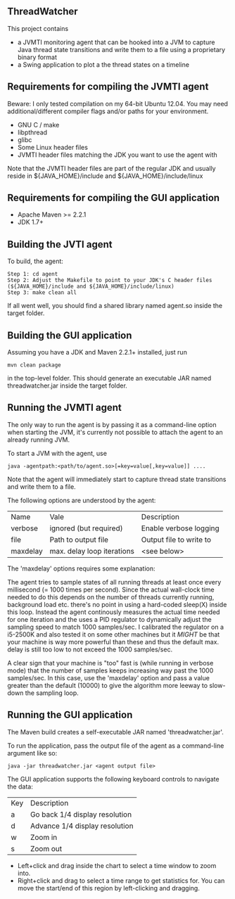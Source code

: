 ThreadWatcher
-------------

This project contains 

- a JVMTI monitoring agent that can be hooked into a JVM to capture Java thread state transitions and write them to a file using a proprietary binary format
- a Swing application to plot a the thread states on a timeline

Requirements for compiling the JVMTI agent
------------------------------------------

Beware: I only tested compilation on my 64-bit Ubuntu 12.04. You may need additional/different compiler flags and/or paths for your environment. 

- GNU C / make
- libpthread
- glibc
- Some Linux header files
- JVMTI header files matching the JDK you want to use the agent with

Note that the JVMTI header files are part of the regular JDK and usually reside in ${JAVA_HOME}/include and ${JAVA_HOME}/include/linux

Requirements for compiling the GUI application
----------------------------------------------

- Apache Maven >= 2.2.1
- JDK 1.7+

Building the JVTI agent
-----------------------

To build, the agent:

````
Step 1: cd agent
Step 2: Adjust the Makefile to point to your JDK's C header files (${JAVA_HOME}/include and ${JAVA_HOME}/include/linux)
Step 3: make clean all
````

If all went well, you should find a shared library named agent.so inside the target folder.

Building the GUI application
----------------------------

Assuming you have a JDK and Maven 2.2.1+ installed, just run

````
mvn clean package
````

in the top-level folder. This should generate an executable JAR named threadwatcher.jar inside the target folder.

Running the JVMTI agent
-----------------------

The only way to run the agent is by passing it as a command-line option when starting the JVM, it's currently not possible to attach the agent to an already running JVM.

To start a JVM with the agent, use

````
java -agentpath:<path/to/agent.so>[=key=value[,key=value]] ....
````
Note that the agent will immediately start to capture thread state transitions and write them to a file.

The following options are understood by the agent:

<table>
<tr>
  <td>Name</td>
  <td>Vale</td>
  <td>Description</td>  
</tr>
<tr>
  <td>verbose</td><td>ignored (but required)</td><td>Enable verbose logging</td>
</tr>
<tr>
  <td>file</td><td>Path to output file</td><td>Output file to write to</td>
</tr>
<tr>
  <td>maxdelay</td><td>max. delay loop iterations</td><td>&lt;see below&gt;</td>
</tr>  
</table>

The 'maxdelay' options requires some explanation:

The agent tries to sample states of all running threads at least once every millisecond (= 1000 times per second). Since the actual wall-clock
time needed to do this depends on the number of threads currently running, background load etc. there's no point in using
a hard-coded sleep(X) inside this loop. Instead the agent continously measures the actual time needed for one iteration and the
uses a PID regulator to dynamically adjust the sampling speed to match 1000 samples/sec. 
I calibrated the regulator on a i5-2500K and also tested it on some other machines but it *MIGHT* be that your machine is way
more powerful than these and thus the default max. delay is still too low to not exceed the 1000 samples/sec. 

A clear sign that your machine is "too" fast is (while running in verbose mode) that the number of samples keeps increasing way past the
1000 samples/sec. In this case, use the 'maxdelay' option and pass a value greater than the default (10000) to give the algorithm more leeway to slow-down the sampling loop.

Running the GUI application
---------------------------

The Maven build creates a self-executable JAR named 'threadwatcher.jar'.

To run the application, pass the output file of the agent as a command-line argument like so:

````
java -jar threadwatcher.jar <agent output file> 
````

The GUI application supports the following keyboard controls to navigate the data:

<table>
  <tr>
    <td>Key</td>
    <td>Description</td>
  </tr>
  <tr>
    <td>a</td>
    <td>Go back 1/4 display resolution</td>
  <tr>  
  <tr>
    <td>d</td>
    <td>Advance 1/4 display resolution</td>
  <tr>
  <tr>
    <td>w</td>
    <td>Zoom in</td>
  <tr>  
  <tr>
    <td>s</td>
    <td>Zoom out</td>
  <tr>   
</table>

- Left+click and drag inside the chart to select a time window to zoom into. 
- Right+click and drag to select a time range to get statistics for. You can move the start/end of this region by left-clicking and dragging.
